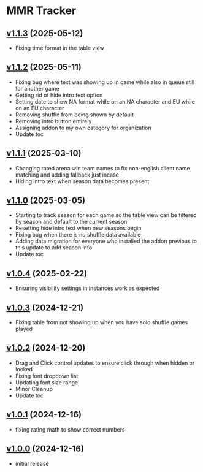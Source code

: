 # MMR Tracker

## [v1.1.3](https://github.com/rbgdevx/mmr-tracker/releases/tag/v1.1.3) (2025-05-12)

- Fixing time format in the table view

## [v1.1.2](https://github.com/rbgdevx/mmr-tracker/releases/tag/v1.1.2) (2025-05-11)

- Fixing bug where text was showing up in game while also in queue still for another game
- Getting rid of hide intro text option
- Setting date to show NA format while on an NA character and EU while on an EU character
- Removing shuffle from being shown by default
- Removing intro button entirely
- Assigning addon to my own category for organization
- Update toc

## [v1.1.1](https://github.com/rbgdevx/mmr-tracker/releases/tag/v1.1.1) (2025-03-10)

- Changing rated arena win team names to fix non-english client name matching and adding fallback just incase
- Hiding intro text when season data becomes present

## [v1.1.0](https://github.com/rbgdevx/mmr-tracker/releases/tag/v1.1.0) (2025-03-05)

- Starting to track season for each game so the table view can be filtered by season and default to the current season
- Resetting hide intro text when new seasons begin
- Fixing bug when there is no shuffle data available
- Adding data migration for everyone who installed the addon previous to this update to add season info
- Update toc

## [v1.0.4](https://github.com/rbgdevx/mmr-tracker/releases/tag/v1.0.4) (2025-02-22)

- Ensuring visibility settings in instances work as expected

## [v1.0.3](https://github.com/rbgdevx/mmr-tracker/releases/tag/v1.0.3) (2024-12-21)

- Fixing table from not showing up when you have solo shuffle games played

## [v1.0.2](https://github.com/rbgdevx/mmr-tracker/releases/tag/v1.0.2) (2024-12-20)

- Drag and Click control updates to ensure click through when hidden or locked
- Fixing font dropdown list
- Updating font size range
- Minor Cleanup
- Update toc

## [v1.0.1](https://github.com/rbgdevx/mmr-tracker/releases/tag/v1.0.1) (2024-12-16)

- fixing rating math to show correct numbers

## [v1.0.0](https://github.com/rbgdevx/mmr-tracker/releases/tag/v1.0.0) (2024-12-16)

- initial release
